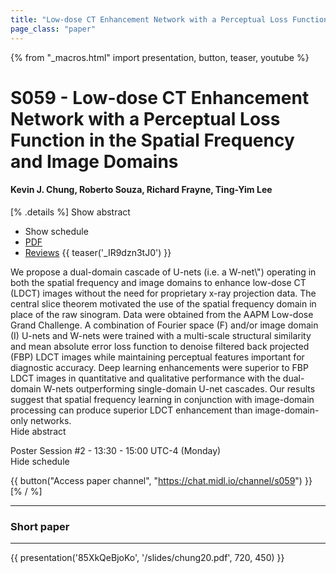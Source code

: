 ```yaml
---
title: "Low-dose CT Enhancement Network with a Perceptual Loss Function in the Spatial Frequency and Image Domains"
page_class: "paper"
---
```


{% from "_macros.html" import presentation, button, teaser, youtube %}

# S059 - Low-dose CT Enhancement Network with a Perceptual Loss Function in the Spatial Frequency and Image Domains

#### Kevin J. Chung, Roberto Souza, Richard Frayne, Ting-Yim Lee

[% .details %]
<a class="toggle_visibility" data-selector=".abstract" data-level="3">Show abstract</a>
- <a class="toggle_visibility" data-selector=".schedule" data-level="3">Show schedule</a>
- <a href="https://openreview.net/pdf?id=rw5BswbvMB">PDF</a>
- <a href="https://openreview.net/forum?id=rw5BswbvMB">Reviews</a>
{{ teaser('_IR9dzn3tJ0') }}

<p>
    <span class="abstract">
        We propose a dual-domain cascade of U-nets (i.e. a W-net\") operating in both the spatial frequency and image domains to enhance low-dose CT (LDCT) images without the need for proprietary x-ray projection data. The central slice theorem motivated the use of the spatial frequency domain in place of the raw sinogram. Data were obtained from the AAPM Low-dose Grand Challenge. A combination of Fourier space (F) and/or image domain (I) U-nets and W-nets were trained with a multi-scale structural similarity and mean absolute error loss function to denoise filtered back projected (FBP) LDCT images while maintaining perceptual features important for diagnostic accuracy. Deep learning enhancements were superior to FBP LDCT images in quantitative and qualitative performance with the dual-domain W-nets outperforming single-domain U-net cascades. Our results suggest that spatial frequency learning in conjunction with image-domain processing can produce superior LDCT enhancement than image-domain-only networks. 
        <br>
        <span class="actions"><a class="toggle_visibility" data-level="2">Hide abstract</a></span>
    </span>
</p>

<p>
    <span class="schedule">
        Poster Session #2  - 13:30 - 15:00 UTC-4 (Monday)
        <br>
        <span class="actions"><a class="toggle_visibility" data-level="2">Hide schedule</a></span>
    </span>
</p>

{{ button("Access paper channel", "https://chat.midl.io/channel/s059") }}
[% / %]

---


### Short paper

---

{{ presentation('85XkQeBjoKo', '/slides/chung20.pdf', 720, 450) }}